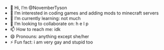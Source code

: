 - 👋 Hi, I’m @NovemberTyson
- 👀 I’m interested in coding games and adding mods to minecraft servers
- 🌱 I’m currently learning: not much
- 💞️ I’m looking to collaborate on: h e l p
- 📫 How to reach me: idk
- 😄 Pronouns: anything except she/her
- ⚡ Fun fact: i am very gay and stupid too

<!---
NovemberTyson/NovemberTyson is a ✨ special ✨ repository because its `README.md` (this file) appears on your GitHub profile.
You can click the Preview link to take a look at your changes.
--->
